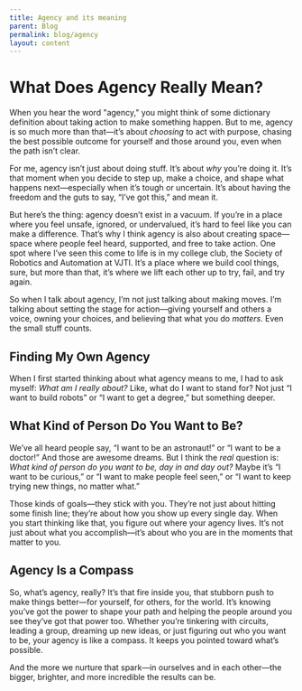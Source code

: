 ```yaml
--- 
title: Agency and its meaning 
parent: Blog
permalink: blog/agency
layout: content
--- 
```


# What Does Agency Really Mean?

When you hear the word "agency," you might think of some dictionary definition about taking action to make something happen. But to me, agency is so much more than that—it’s about *choosing* to act with purpose, chasing the best possible outcome for yourself and those around you, even when the path isn’t clear.

For me, agency isn’t just about doing stuff. It’s about *why* you’re doing it. It’s that moment when you decide to step up, make a choice, and shape what happens next—especially when it’s tough or uncertain. It’s about having the freedom and the guts to say, “I’ve got this,” and mean it.

But here’s the thing: agency doesn’t exist in a vacuum. If you’re in a place where you feel unsafe, ignored, or undervalued, it’s hard to feel like you can make a difference. That’s why I think agency is also about creating space—space where people feel heard, supported, and free to take action. One spot where I’ve seen this come to life is in my college club, the Society of Robotics and Automation at VJTI. It’s a place where we build cool things, sure, but more than that, it’s where we lift each other up to try, fail, and try again.

So when I talk about agency, I’m not just talking about making moves. I’m talking about setting the stage for action—giving yourself and others a voice, owning your choices, and believing that what you do *matters*. Even the small stuff counts.

## Finding My Own Agency

When I first started thinking about what agency means to me, I had to ask myself: *What am I really about?* Like, what do I want to stand for? Not just “I want to build robots” or “I want to get a degree,” but something deeper.

## What Kind of Person Do You Want to Be?

We’ve all heard people say, “I want to be an astronaut!” or “I want to be a doctor!” And those are awesome dreams. But I think the *real* question is: *What kind of person do you want to be, day in and day out?* Maybe it’s “I want to be curious,” or “I want to make people feel seen,” or “I want to keep trying new things, no matter what.”

Those kinds of goals—they stick with you. They’re not just about hitting some finish line; they’re about how you show up every single day. When you start thinking like that, you figure out where your agency lives. It’s not just about what you accomplish—it’s about who you are in the moments that matter to you.

## Agency Is a Compass

So, what’s agency, really? It’s that fire inside you, that stubborn push to make things better—for yourself, for others, for the world. It’s knowing you’ve got the power to shape your path and helping the people around you see they’ve got that power too. Whether you’re tinkering with circuits, leading a group, dreaming up new ideas, or just figuring out who you want to be, your agency is like a compass. It keeps you pointed toward what’s possible.

And the more we nurture that spark—in ourselves and in each other—the bigger, brighter, and more incredible the results can be.

